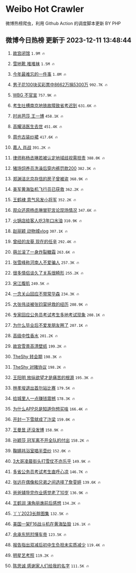 # Weibo Hot Crawler 



微博热榜爬虫，利用 Github Action 的调度脚本更新 BY PHP 


## 微博今日热榜 更新于 2023-12-11 13:48:44 
1. [故宫闭馆](https://s.weibo.com/weibo?q=%E6%95%85%E5%AE%AB%E9%97%AD%E9%A6%86&t=31&band_rank=1&Refer=top) `1.9M 🔥` 

1. [雪地靴 堆堆袜](https://s.weibo.com/weibo?q=%E9%9B%AA%E5%9C%B0%E9%9D%B4%20%E5%A0%86%E5%A0%86%E8%A2%9C&t=31&band_rank=2&Refer=top) `1.5M 🔥` 

1. [今年最难忘的一件事](https://s.weibo.com/weibo?q=%23%E4%BB%8A%E5%B9%B4%E6%9C%80%E9%9A%BE%E5%BF%98%E7%9A%84%E4%B8%80%E4%BB%B6%E4%BA%8B%23&t=31&band_rank=3&Refer=top) `1.0M 🔥` 

1. [男子花100块买彩票中8662万捐5300万](https://s.weibo.com/weibo?q=%23%E7%94%B7%E5%AD%90%E8%8A%B1100%E5%9D%97%E4%B9%B0%E5%BD%A9%E7%A5%A8%E4%B8%AD8662%E4%B8%87%E6%8D%905300%E4%B8%87%23&t=31&band_rank=4&Refer=top) `992.7K 🔥` 

1. [WBG 不官宣](https://s.weibo.com/weibo?q=WBG%20%E4%B8%8D%E5%AE%98%E5%AE%A3&t=31&band_rank=5&Refer=top) `757.9K 🔥` 

1. [考生吐槽南京地铁故障致省考迟到](https://s.weibo.com/weibo?q=%23%E8%80%83%E7%94%9F%E5%90%90%E6%A7%BD%E5%8D%97%E4%BA%AC%E5%9C%B0%E9%93%81%E6%95%85%E9%9A%9C%E8%87%B4%E7%9C%81%E8%80%83%E8%BF%9F%E5%88%B0%23&t=31&band_rank=6&Refer=top) `631.6K 🔥` 

1. [时尚芭莎 王一博](https://s.weibo.com/weibo?q=%E6%97%B6%E5%B0%9A%E8%8A%AD%E8%8E%8E%20%E7%8E%8B%E4%B8%80%E5%8D%9A&t=31&band_rank=7&Refer=top) `458.1K 🔥` 

1. [高耀洁医生去世](https://s.weibo.com/weibo?q=%23%E9%AB%98%E8%80%80%E6%B4%81%E5%8C%BB%E7%94%9F%E5%8E%BB%E4%B8%96%23&t=31&band_rank=8&Refer=top) `451.4K 🔥` 

1. [周也古装纱裙](https://s.weibo.com/weibo?q=%23%E5%91%A8%E4%B9%9F%E5%8F%A4%E8%A3%85%E7%BA%B1%E8%A3%99%23&t=31&band_rank=9&Refer=top) `417.6K 🔥` 

1. [嘉人 肖战](https://s.weibo.com/weibo?q=%E5%98%89%E4%BA%BA%20%E8%82%96%E6%88%98&t=31&band_rank=10&Refer=top) `391.2K 🔥` 

1. [律师称杨丞琳若被认定地域歧视需担责](https://s.weibo.com/weibo?q=%23%E5%BE%8B%E5%B8%88%E7%A7%B0%E6%9D%A8%E4%B8%9E%E7%90%B3%E8%8B%A5%E8%A2%AB%E8%AE%A4%E5%AE%9A%E5%9C%B0%E5%9F%9F%E6%AD%A7%E8%A7%86%E9%9C%80%E6%8B%85%E8%B4%A3%23&t=31&band_rank=11&Refer=top) `388.0K 🔥` 

1. [猪场饲养员洗澡后穿内裤罚款200](https://s.weibo.com/weibo?q=%23%E7%8C%AA%E5%9C%BA%E9%A5%B2%E5%85%BB%E5%91%98%E6%B4%97%E6%BE%A1%E5%90%8E%E7%A9%BF%E5%86%85%E8%A3%A4%E7%BD%9A%E6%AC%BE200%23&t=31&band_rank=12&Refer=top) `382.3K 🔥` 

1. [郑渊洁北京存信的房子曾被盗](https://s.weibo.com/weibo?q=%23%E9%83%91%E6%B8%8A%E6%B4%81%E5%8C%97%E4%BA%AC%E5%AD%98%E4%BF%A1%E7%9A%84%E6%88%BF%E5%AD%90%E6%9B%BE%E8%A2%AB%E7%9B%97%23&t=31&band_rank=13&Refer=top) `368.9K 🔥` 

1. [美军黄海坠机飞行员已获救](https://s.weibo.com/weibo?q=%23%E7%BE%8E%E5%86%9B%E9%BB%84%E6%B5%B7%E5%9D%A0%E6%9C%BA%E9%A3%9E%E8%A1%8C%E5%91%98%E5%B7%B2%E8%8E%B7%E6%95%91%23&t=31&band_rank=14&Refer=top) `362.2K 🔥` 

1. [王鹤棣 意气风发小将军](https://s.weibo.com/weibo?q=%E7%8E%8B%E9%B9%A4%E6%A3%A3%20%E6%84%8F%E6%B0%94%E9%A3%8E%E5%8F%91%E5%B0%8F%E5%B0%86%E5%86%9B&t=31&band_rank=15&Refer=top) `352.2K 🔥` 

1. [观众还原杨丞琳冒犯言论现场情况](https://s.weibo.com/weibo?q=%23%E8%A7%82%E4%BC%97%E8%BF%98%E5%8E%9F%E6%9D%A8%E4%B8%9E%E7%90%B3%E5%86%92%E7%8A%AF%E8%A8%80%E8%AE%BA%E7%8E%B0%E5%9C%BA%E6%83%85%E5%86%B5%23&t=31&band_rank=16&Refer=top) `347.6K 🔥` 

1. [火锅店给客人吃3年口水油](https://s.weibo.com/weibo?q=%23%E7%81%AB%E9%94%85%E5%BA%97%E7%BB%99%E5%AE%A2%E4%BA%BA%E5%90%833%E5%B9%B4%E5%8F%A3%E6%B0%B4%E6%B2%B9%23&t=31&band_rank=17&Refer=top) `310.9K 🔥` 

1. [赵丽颖 动物城vlog](https://s.weibo.com/weibo?q=%E8%B5%B5%E4%B8%BD%E9%A2%96%20%E5%8A%A8%E7%89%A9%E5%9F%8Evlog&t=31&band_rank=18&Refer=top) `307.1K 🔥` 

1. [曾经的龙葵 现在的任辛](https://s.weibo.com/weibo?q=%E6%9B%BE%E7%BB%8F%E7%9A%84%E9%BE%99%E8%91%B5%20%E7%8E%B0%E5%9C%A8%E7%9A%84%E4%BB%BB%E8%BE%9B&t=31&band_rank=19&Refer=top) `292.4K 🔥` 

1. [萌兰滚了一身炸裂糖霜](https://s.weibo.com/weibo?q=%23%E8%90%8C%E5%85%B0%E6%BB%9A%E4%BA%86%E4%B8%80%E8%BA%AB%E7%82%B8%E8%A3%82%E7%B3%96%E9%9C%9C%23&t=31&band_rank=20&Refer=top) `263.6K 🔥` 

1. [张雪峰称河南人不爱骗人](https://s.weibo.com/weibo?q=%23%E5%BC%A0%E9%9B%AA%E5%B3%B0%E7%A7%B0%E6%B2%B3%E5%8D%97%E4%BA%BA%E4%B8%8D%E7%88%B1%E9%AA%97%E4%BA%BA%23&t=31&band_rank=21&Refer=top) `257.3K 🔥` 

1. [很多情侣谈久了关系很畸形](https://s.weibo.com/weibo?q=%E5%BE%88%E5%A4%9A%E6%83%85%E4%BE%A3%E8%B0%88%E4%B9%85%E4%BA%86%E5%85%B3%E7%B3%BB%E5%BE%88%E7%95%B8%E5%BD%A2&t=31&band_rank=22&Refer=top) `255.2K 🔥` 

1. [宋江腹肌](https://s.weibo.com/weibo?q=%E5%AE%8B%E6%B1%9F%E8%85%B9%E8%82%8C&t=31&band_rank=23&Refer=top) `249.5K 🔥` 

1. [一念关山回应不带常华森](https://s.weibo.com/weibo?q=%23%E4%B8%80%E5%BF%B5%E5%85%B3%E5%B1%B1%E5%9B%9E%E5%BA%94%E4%B8%8D%E5%B8%A6%E5%B8%B8%E5%8D%8E%E6%A3%AE%23&t=31&band_rank=24&Refer=top) `234.3K 🔥` 

1. [大张伟谈被张钧甯拯救的经历](https://s.weibo.com/weibo?q=%23%E5%A4%A7%E5%BC%A0%E4%BC%9F%E8%B0%88%E8%A2%AB%E5%BC%A0%E9%92%A7%E7%94%AF%E6%8B%AF%E6%95%91%E7%9A%84%E7%BB%8F%E5%8E%86%23&t=31&band_rank=25&Refer=top) `208.9K 🔥` 

1. [专家回应公务员考试考生多地考试现象](https://s.weibo.com/weibo?q=%23%E4%B8%93%E5%AE%B6%E5%9B%9E%E5%BA%94%E5%85%AC%E5%8A%A1%E5%91%98%E8%80%83%E8%AF%95%E8%80%83%E7%94%9F%E5%A4%9A%E5%9C%B0%E8%80%83%E8%AF%95%E7%8E%B0%E8%B1%A1%23&t=31&band_rank=26&Refer=top) `208.1K 🔥` 

1. [为什么毕业后不爱发朋友圈了](https://s.weibo.com/weibo?q=%E4%B8%BA%E4%BB%80%E4%B9%88%E6%AF%95%E4%B8%9A%E5%90%8E%E4%B8%8D%E7%88%B1%E5%8F%91%E6%9C%8B%E5%8F%8B%E5%9C%88%E4%BA%86&t=31&band_rank=27&Refer=top) `207.1K 🔥` 

1. [高级中性香水](https://s.weibo.com/weibo?q=%E9%AB%98%E7%BA%A7%E4%B8%AD%E6%80%A7%E9%A6%99%E6%B0%B4&t=31&band_rank=28&Refer=top) `201.2K 🔥` 

1. [故宫雪景高清壁纸](https://s.weibo.com/weibo?q=%23%E6%95%85%E5%AE%AB%E9%9B%AA%E6%99%AF%E9%AB%98%E6%B8%85%E5%A3%81%E7%BA%B8%23&t=31&band_rank=29&Refer=top) `199.2K 🔥` 

1. [TheShy 转会期](https://s.weibo.com/weibo?q=TheShy%20%E8%BD%AC%E4%BC%9A%E6%9C%9F&t=31&band_rank=30&Refer=top) `198.3K 🔥` 

1. [TheShy 对赌协议](https://s.weibo.com/weibo?q=TheShy%20%E5%AF%B9%E8%B5%8C%E5%8D%8F%E8%AE%AE&t=31&band_rank=31&Refer=top) `198.2K 🔥` 

1. [王阳明 放纵欲望才是痛苦的根源](https://s.weibo.com/weibo?q=%E7%8E%8B%E9%98%B3%E6%98%8E%20%E6%94%BE%E7%BA%B5%E6%AC%B2%E6%9C%9B%E6%89%8D%E6%98%AF%E7%97%9B%E8%8B%A6%E7%9A%84%E6%A0%B9%E6%BA%90&t=31&band_rank=32&Refer=top) `195.3K 🔥` 

1. [林孝埈退出首尔站比赛](https://s.weibo.com/weibo?q=%23%E6%9E%97%E5%AD%9D%E5%9F%88%E9%80%80%E5%87%BA%E9%A6%96%E5%B0%94%E7%AB%99%E6%AF%94%E8%B5%9B%23&t=31&band_rank=33&Refer=top) `179.5K 🔥` 

1. [给城里人一点赚钱震撼](https://s.weibo.com/weibo?q=%23%E7%BB%99%E5%9F%8E%E9%87%8C%E4%BA%BA%E4%B8%80%E7%82%B9%E8%B5%9A%E9%92%B1%E9%9C%87%E6%92%BC%23&t=31&band_rank=34&Refer=top) `178.3K 🔥` 

1. [为什么APP总是知道你想买啥](https://s.weibo.com/weibo?q=%23%E4%B8%BA%E4%BB%80%E4%B9%88APP%E6%80%BB%E6%98%AF%E7%9F%A5%E9%81%93%E4%BD%A0%E6%83%B3%E4%B9%B0%E5%95%A5%23&t=31&band_rank=35&Refer=top) `166.4K 🔥` 

1. [开封一下雪就成了汴梁](https://s.weibo.com/weibo?q=%23%E5%BC%80%E5%B0%81%E4%B8%80%E4%B8%8B%E9%9B%AA%E5%B0%B1%E6%88%90%E4%BA%86%E6%B1%B4%E6%A2%81%23&t=31&band_rank=36&Refer=top) `159.0K 🔥` 

1. [王曼昱 还没发博](https://s.weibo.com/weibo?q=%E7%8E%8B%E6%9B%BC%E6%98%B1%20%E8%BF%98%E6%B2%A1%E5%8F%91%E5%8D%9A&t=31&band_rank=37&Refer=top) `158.9K 🔥` 

1. [孙颖莎 冠军离不开全队的付出](https://s.weibo.com/weibo?q=%E5%AD%99%E9%A2%96%E8%8E%8E%20%E5%86%A0%E5%86%9B%E7%A6%BB%E4%B8%8D%E5%BC%80%E5%85%A8%E9%98%9F%E7%9A%84%E4%BB%98%E5%87%BA&t=31&band_rank=38&Refer=top) `158.2K 🔥` 

1. [鞠婧祎浴室唱半壶纱](https://s.weibo.com/weibo?q=%23%E9%9E%A0%E5%A9%A7%E7%A5%8E%E6%B5%B4%E5%AE%A4%E5%94%B1%E5%8D%8A%E5%A3%B6%E7%BA%B1%23&t=31&band_rank=39&Refer=top) `152.0K 🔥` 

1. [3大哥凌晨街头打雪仗不亦乐乎](https://s.weibo.com/weibo?q=%233%E5%A4%A7%E5%93%A5%E5%87%8C%E6%99%A8%E8%A1%97%E5%A4%B4%E6%89%93%E9%9B%AA%E4%BB%97%E4%B8%8D%E4%BA%A6%E4%B9%90%E4%B9%8E%23&t=31&band_rank=40&Refer=top) `149.9K 🔥` 

1. [多省公务员考试考生直呼心凉](https://s.weibo.com/weibo?q=%23%E5%A4%9A%E7%9C%81%E5%85%AC%E5%8A%A1%E5%91%98%E8%80%83%E8%AF%95%E8%80%83%E7%94%9F%E7%9B%B4%E5%91%BC%E5%BF%83%E5%87%89%23&t=31&band_rank=41&Refer=top) `146.7K 🔥` 

1. [张远在偶像和兄弟之间选择了詹雯婷](https://s.weibo.com/weibo?q=%23%E5%BC%A0%E8%BF%9C%E5%9C%A8%E5%81%B6%E5%83%8F%E5%92%8C%E5%85%84%E5%BC%9F%E4%B9%8B%E9%97%B4%E9%80%89%E6%8B%A9%E4%BA%86%E8%A9%B9%E9%9B%AF%E5%A9%B7%23&t=31&band_rank=42&Refer=top) `139.6K 🔥` 

1. [爸爸辅导完作业感觉老了10岁](https://s.weibo.com/weibo?q=%23%E7%88%B8%E7%88%B8%E8%BE%85%E5%AF%BC%E5%AE%8C%E4%BD%9C%E4%B8%9A%E6%84%9F%E8%A7%89%E8%80%81%E4%BA%8610%E5%B2%81%23&t=31&band_rank=43&Refer=top) `136.9K 🔥` 

1. [王鹤润 演角丽谯前后感想](https://s.weibo.com/weibo?q=%E7%8E%8B%E9%B9%A4%E6%B6%A6%20%E6%BC%94%E8%A7%92%E4%B8%BD%E8%B0%AF%E5%89%8D%E5%90%8E%E6%84%9F%E6%83%B3&t=31&band_rank=44&Refer=top) `134.2K 🔥` 

1. [丫丫2023长胖图集](https://s.weibo.com/weibo?q=%23%E4%B8%AB%E4%B8%AB2023%E9%95%BF%E8%83%96%E5%9B%BE%E9%9B%86%23&t=31&band_rank=45&Refer=top) `132.5K 🔥` 

1. [美国一架F16战斗机在黄海坠毁](https://s.weibo.com/weibo?q=%23%E7%BE%8E%E5%9B%BD%E4%B8%80%E6%9E%B6F16%E6%88%98%E6%96%97%E6%9C%BA%E5%9C%A8%E9%BB%84%E6%B5%B7%E5%9D%A0%E6%AF%81%23&t=31&band_rank=46&Refer=top) `126.1K 🔥` 

1. [余承东怒怼懂车帝](https://s.weibo.com/weibo?q=%23%E4%BD%99%E6%89%BF%E4%B8%9C%E6%80%92%E6%80%BC%E6%87%82%E8%BD%A6%E5%B8%9D%23&t=31&band_rank=47&Refer=top) `123.5K 🔥` 

1. [报告指出双减后初中生负担未实质减少](https://s.weibo.com/weibo?q=%23%E6%8A%A5%E5%91%8A%E6%8C%87%E5%87%BA%E5%8F%8C%E5%87%8F%E5%90%8E%E5%88%9D%E4%B8%AD%E7%94%9F%E8%B4%9F%E6%8B%85%E6%9C%AA%E5%AE%9E%E8%B4%A8%E5%87%8F%E5%B0%91%23&t=31&band_rank=48&Refer=top) `119.4K 🔥` 

1. [明星艺考照](https://s.weibo.com/weibo?q=%E6%98%8E%E6%98%9F%E8%89%BA%E8%80%83%E7%85%A7&t=31&band_rank=49&Refer=top) `119.2K 🔥` 

1. [陈思诚 感谢家人们给我的名字](https://s.weibo.com/weibo?q=%E9%99%88%E6%80%9D%E8%AF%9A%20%E6%84%9F%E8%B0%A2%E5%AE%B6%E4%BA%BA%E4%BB%AC%E7%BB%99%E6%88%91%E7%9A%84%E5%90%8D%E5%AD%97&t=31&band_rank=50&Refer=top) `111.5K 🔥` 

